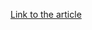 [Link to the article](https://www.akamai.com/blog/security/akamai-identified-as-a-leader-in-ddos-mitigation-by-forrester)
